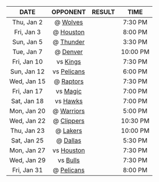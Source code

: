 |    DATE     |            OPPONENT            |  RESULT  |   TIME   |
|:-----------:|:------------------------------:|:--------:|:--------:|
| Thu, Jan 2  |  @ [Wolves](/r/timberwolves)   |          | 7:30 PM  |
| Fri, Jan 3  |    @ [Houston](/r/rockets)     |          | 8:00 PM  |
| Sun, Jan 5  |    @ [Thunder](/r/Thunder)     |          | 3:30 PM  |
| Tue, Jan 7  |  @ [Denver](/r/denvernuggets)  |          | 10:00 PM |
| Fri, Jan 10 |      vs [Kings](/r/kings)      |          | 7:30 PM  |
| Sun, Jan 12 | vs [Pelicans](/r/NOLAPelicans) |          | 6:00 PM  |
| Wed, Jan 15 | @ [Raptors](/r/torontoraptors) |          | 7:30 PM  |
| Fri, Jan 17 |  vs [Magic](/r/OrlandoMagic)   |          | 7:00 PM  |
| Sat, Jan 18 |  vs [Hawks](/r/AtlantaHawks)   |          | 7:00 PM  |
| Mon, Jan 20 |   @ [Warriors](/r/warriors)    |          | 5:00 PM  |
| Wed, Jan 22 |  @ [Clippers](/r/LAClippers)   |          | 10:30 PM |
| Thu, Jan 23 |     @ [Lakers](/r/lakers)      |          | 10:00 PM |
| Sat, Jan 25 |    @ [Dallas](/r/Mavericks)    |          | 5:30 PM  |
| Mon, Jan 27 |    vs [Houston](/r/rockets)    |          | 7:30 PM  |
| Wed, Jan 29 |  vs [Bulls](/r/chicagobulls)   |          | 7:30 PM  |
| Fri, Jan 31 | @ [Pelicans](/r/NOLAPelicans)  |          | 8:00 PM  |
